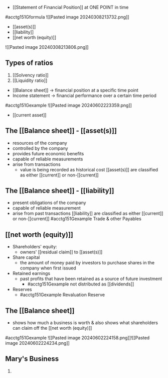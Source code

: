 - [[Statement of Financial Position]] at ONE POINT in time

#acctg151Gformula
![[Pasted image 20240308213732.png]]
- [[asset(s)]]
- [[liability]]
- [[net worth (equity)]]

![[Pasted image 20240308213806.png]]
## Types of ratios
1. [[Solvency ratio]]
2. [[Liquidity ratio]]

- [[Balance sheet]] $\rightarrow$ financial position at a specific time point
- Income statement $\rightarrow$ financial performance over a certain time period

#acctg151Gexample ![[Pasted image 20240602223359.png]]
- [[current asset]]
## The [[Balance sheet]] - [[asset(s)]]
- resources of the company
- controlled by the company
- provides future economic benefits
- capable of reliable measurements
- arise from transactions
	- value is being recorded as historical cost
[[asset(s)]] are classified as either [[current]] or non-[[current]]
## The [[Balance sheet]] - [[liability]]
- present obligations of the company
- capable of reliable measurement
- arise from past transactions
[[liability]] are classified as either [[current]] or non-[[current]]
#acctg151Gexample Trade & other Payables
## [[net worth (equity)]]
- Shareholders' equity:
	- owners' [[residual claim]] to [[asset(s)]]
- Share capital
	- the amount of money paid by investors to purchase shares in the company when first issued
- Retained earnings
	- past profits that have been retained as a source of future investment
		- #acctg151Gexample not distributed as [[dividends]]
- Reserves
	- #acctg151Gexample Revaluation Reserve
## The [[Balance sheet]]
- shows how much a business is worth & also shows what shareholders can claim off the [[net worth (equity)]]

#acctg151Gexample ![[Pasted image 20240602224158.png]]![[Pasted image 20240602224234.png]]
## Mary's Business
1. 